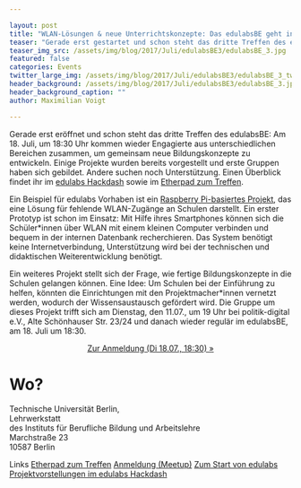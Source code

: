 ```yaml
---

layout: post
title: "WLAN-Lösungen & neue Unterrichtskonzepte: Das edulabsBE geht in die 3. Runde"
teaser: "Gerade erst gestartet und schon steht das dritte Treffen des edulabsBE: Am 18.07., um 18:30 Uhr, kommen wieder Engagierte aus unterschiedlichen Bereichen zusammen, um gemeinsam neue Bildungskonzepte zu entwickeln."
teaser_img_src: /assets/img/blog/2017/Juli/edulabsBE3/edulabsBE_3.jpg
featured: false
categories: Events
twitter_large_img: /assets/img/blog/2017/Juli/edulabsBE3/edulabsBE_3_twitter.jpg
header_background: /assets/img/blog/2017/Juli/edulabsBE3/edulabsBE_3.jpg
header_background_caption: ""
author: Maximilian Voigt

---
```

Gerade erst eröffnet und schon steht das dritte Treffen des edulabsBE: Am 18. Juli, um 18:30 Uhr kommen wieder Engagierte aus unterschiedlichen Bereichen zusammen, um gemeinsam neue Bildungskonzepte zu entwickeln. Einige Projekte wurden bereits vorgestellt und erste Gruppen haben sich gebildet. Andere suchen noch Unterstützung. Einen Überblick findet ihr im [edulabs Hackdash](https://hackdash.org/dashboards/edulabs) sowie im [Etherpad zum Treffen](https://pad.okfn.de/p/edulabsbe_1_DT).

Ein Beispiel für edulabs Vorhaben ist ein [Raspberry Pi-basiertes Projekt](https://hackdash.org/projects/5959fcb34545fa01a8db1a1c), das eine Lösung für fehlende WLAN-Zugänge an Schulen darstellt. Ein erster Prototyp ist schon im Einsatz: Mit Hilfe ihres Smartphones können sich die Schüler\*innen über WLAN mit einem kleinen Computer verbinden und bequem in der internen Datenbank recherchieren. Das System benötigt keine Internetverbindung, Unterstützung wird bei der technischen und didaktischen Weiterentwicklung benötigt.

Ein weiteres Projekt stellt sich der Frage, wie fertige Bildungskonzepte in die Schulen gelangen können. Eine Idee: Um Schulen bei der Einführung zu helfen, könnten die Einrichtungen mit den Projektmacher\*innen vernetzt werden, wodurch der Wissensaustausch gefördert wird. Die Gruppe um dieses Projekt trifft sich am Dienstag, den 11.07., um 19 Uhr bei politik-digital e.V., Alte Schönhauser Str. 23/24 und danach wieder regulär im edulabsBE, am 18. Juli um 18:30.

<center><a class="btn btn-lg btn-default"
 href="https://www.meetup.com/edulabsBE/events/241174572/"
 role="button">Zur Anmeldung (Di 18.07., 18:30) »</a></center>


# Wo?
Technische Universität Berlin,<br>
Lehrwerkstatt<br>
des Instituts für Berufliche Bildung und Arbeitslehre<br>
Marchstraße 23<br>
10587 Berlin

<p class="link-list">
<span class="link-list-headline">Links</span>
<a class="external-link" href="https://pad.okfn.de/p/edulabsbe_1_DT" target="_blank">Etherpad zum Treffen</a>
<a class="external-link" href="https://www.meetup.com/edulabsBE/events/241174572/" target="_blank">Anmeldung (Meetup)</a>
<a class="external-link" href="https://edulabs.de/blog/projektstart-edulabs" target="_blank">Zum Start von edulabs</a>
<a class="external-link" href="https://hackdash.org/dashboards/edulabs" target="_blank">Projektvorstellungen im edulabs Hackdash</a>
</p>


